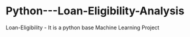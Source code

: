 # Python---Loan-Eligibility-Analysis
Loan-Eligibility - It is a python base Machine Learning Project
